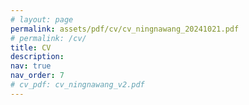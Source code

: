 ```yaml
---
# layout: page
permalink: assets/pdf/cv/cv_ningnawang_20241021.pdf
# permalink: /cv/
title: CV
description:
nav: true
nav_order: 7
# cv_pdf: cv_ningnawang_v2.pdf
---
```


<!-- ---
layout: cv
permalink: /cv/
title: cv
nav: true
nav_order: 4
cv_pdf: example_pdf.pdf
--- -->


